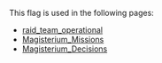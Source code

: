 This flag is used in the following pages:
 - [raid_team_operational](../events/raid_team_operational.md)
 - [Magisterium_Missions](../missions/Magisterium_Missions.md)
 - [Magisterium_Decisions](../decisions/Magisterium_Decisions.md)
